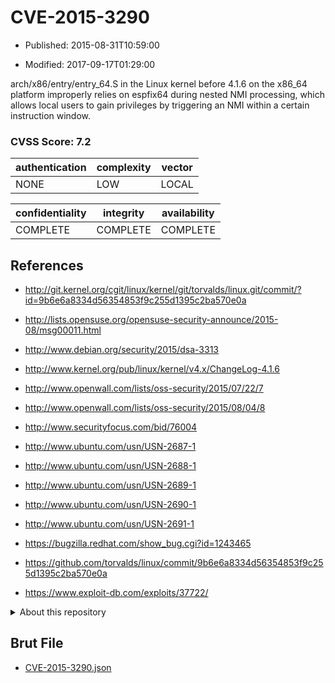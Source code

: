 # CVE-2015-3290

- Published: 2015-08-31T10:59:00

- Modified: 2017-09-17T01:29:00

arch/x86/entry/entry_64.S in the Linux kernel before 4.1.6 on the x86_64 platform improperly relies on espfix64 during nested NMI processing, which allows local users to gain privileges by triggering an NMI within a certain instruction window.

### CVSS Score: **7.2**

| authentication | complexity | vector |
| --- | --- | --- |
| NONE | LOW | LOCAL |

| confidentiality | integrity | availability |
| --- | --- | --- |
| COMPLETE | COMPLETE | COMPLETE |

## References

* http://git.kernel.org/cgit/linux/kernel/git/torvalds/linux.git/commit/?id=9b6e6a8334d56354853f9c255d1395c2ba570e0a

* http://lists.opensuse.org/opensuse-security-announce/2015-08/msg00011.html

* http://www.debian.org/security/2015/dsa-3313

* http://www.kernel.org/pub/linux/kernel/v4.x/ChangeLog-4.1.6

* http://www.openwall.com/lists/oss-security/2015/07/22/7

* http://www.openwall.com/lists/oss-security/2015/08/04/8

* http://www.securityfocus.com/bid/76004

* http://www.ubuntu.com/usn/USN-2687-1

* http://www.ubuntu.com/usn/USN-2688-1

* http://www.ubuntu.com/usn/USN-2689-1

* http://www.ubuntu.com/usn/USN-2690-1

* http://www.ubuntu.com/usn/USN-2691-1

* https://bugzilla.redhat.com/show_bug.cgi?id=1243465

* https://github.com/torvalds/linux/commit/9b6e6a8334d56354853f9c255d1395c2ba570e0a

* https://www.exploit-db.com/exploits/37722/

<details>
<summary>About this repository</summary> 

  This repository is part of the project [Live Hack CVE](https://github.com/Live-Hack-CVE). Main website can be found [www.live-hack.org](https://www.live-hack.org) 
  
  Made by [Sn0wAlice](https://github.com/Sn0wAlice) for the people that care about security and need to have a feed of the latest CVEs. Hope you enjoy it, don't forget to star the repo and follow me on [Twitter](https://twitter.com/Sn0wAlice) and [Github](https://github.com/Sn0wAlice). And that is my [personnal website](https://www.alice-snow.me/)

  - [Home Page](https://github.com/Live-Hack-CVE)
  - [Framework](https://github.com/Live-Hack-CVE/cve-framework)
  - [CVE database](https://github.com/Live-Hack-CVE/full_database)
  - [Changelog](https://github.com/Live-Hack-CVE/Changelog)
</details>

## Brut File

* [CVE-2015-3290.json](https://raw.githubusercontent.com/Live-Hack-CVE/full_database/main/cves/2015/CVE-2015-3290.json)

